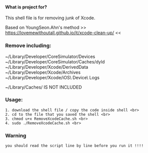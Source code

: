 #### What is project for?
This shell file is for removing junk of Xcode. <br>

Based on YoungSeon.Ahn's method  >> https://lovemewithoutall.github.io/it/xcode-clean-up/ << <br>


### Remove including: <br>

 ~/Library/Developer/CoreSimulator/Devices <br>
 ~/Library/Developer/CoreSimulator/Caches/dyld <br>
 ~/Library/Developer/Xcode/DerivedData <br>
 ~/Library/Developer/Xcode/Archives <br>
 ~/Library/Developer/Xcode/iOS\ Device\ Logs <br>

~/Library/Caches/ IS NOT INCLUDED 

### Usage: <br>
    1. download the shell file / copy the code inside shell <br>
    2. cd to the file that you saved the shell <br>
    3. chmod u+x RemoveXcodeCache.sh <br>
    4. sudo ./RemoveXcodeCache.sh <br>

### Warning <br>
    you should read the script line by line before you run it !!!!
 